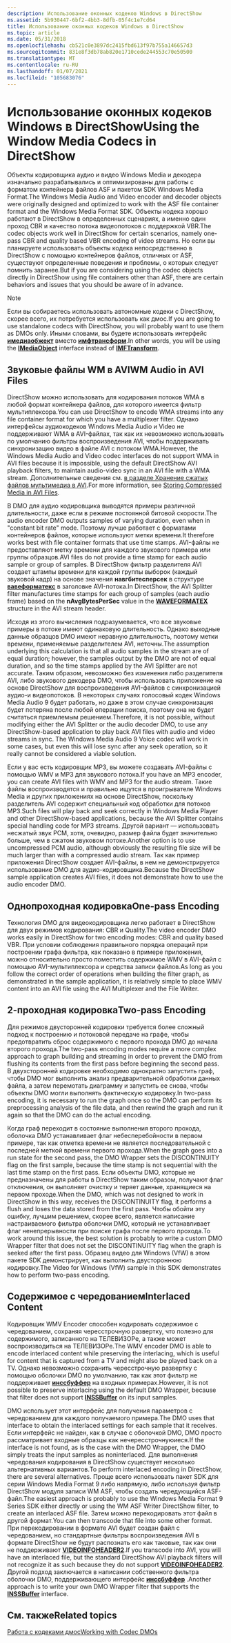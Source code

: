 ```yaml
---
description: Использование оконных кодеков Windows в DirectShow
ms.assetid: 5b930447-6bf2-4bb3-8dfb-05f4c1e7cd64
title: Использование оконных кодеков Windows в DirectShow
ms.topic: article
ms.date: 05/31/2018
ms.openlocfilehash: cb521c0e3897dc2415fbd613f97b755a146657d3
ms.sourcegitcommit: 831e8f3db78ab820e1710cede244553c70e50500
ms.translationtype: MT
ms.contentlocale: ru-RU
ms.lasthandoff: 01/07/2021
ms.locfileid: "105683076"
---
```

# <a name="using-the-window-media-codecs-in-directshow"></a><span data-ttu-id="01c28-103">Использование оконных кодеков Windows в DirectShow</span><span class="sxs-lookup"><span data-stu-id="01c28-103">Using the Window Media Codecs in DirectShow</span></span>

<span data-ttu-id="01c28-104">Объекты кодировщика аудио и видео Windows Media и декодера изначально разрабатывались и оптимизированы для работы с форматом контейнера файлов ASF и пакетом SDK Windows Media Format.</span><span class="sxs-lookup"><span data-stu-id="01c28-104">The Windows Media Audio and Video encoder and decoder objects were originally designed and optimized to work with the ASF file container format and the Windows Media Format SDK.</span></span> <span data-ttu-id="01c28-105">Объекты кодека хорошо работают в DirectShow в определенных сценариях, а именно один проход CBR и качество потока видеопотоков с поддержкой VBR.</span><span class="sxs-lookup"><span data-stu-id="01c28-105">The codec objects work well in DirectShow for certain scenarios, namely one-pass CBR and quality based VBR encoding of video streams.</span></span> <span data-ttu-id="01c28-106">Но если вы планируете использовать объекты кодека непосредственно в DirectShow с помощью контейнеров файлов, отличных от ASF, существуют определенные поведения и проблемы, о которых следует помнить заранее.</span><span class="sxs-lookup"><span data-stu-id="01c28-106">But if you are considering using the codec objects directly in DirectShow using file containers other than ASF, there are certain behaviors and issues that you should be aware of in advance.</span></span>

> [!Note]  
> <span data-ttu-id="01c28-107">Если вы собираетесь использовать автономные кодеки с DirectShow, скорее всего, их потребуется использовать как дмос.</span><span class="sxs-lookup"><span data-stu-id="01c28-107">If you are going to use standalone codecs with DirectShow, you will probably want to use them as DMOs only.</span></span> <span data-ttu-id="01c28-108">Иными словами, вы будете использовать интерфейс [**имедиаобжект**](/previous-versions/windows/desktop/api/mediaobj/nn-mediaobj-imediaobject) вместо [**имфтрансформ**](/windows/desktop/api/mftransform/nn-mftransform-imftransform).</span><span class="sxs-lookup"><span data-stu-id="01c28-108">In other words, you will be using the [**IMediaObject**](/previous-versions/windows/desktop/api/mediaobj/nn-mediaobj-imediaobject) interface instead of [**IMFTransform**](/windows/desktop/api/mftransform/nn-mftransform-imftransform).</span></span>

 

## <a name="wm-audio-in-avi-files"></a><span data-ttu-id="01c28-109">Звуковые файлы WM в AVI</span><span class="sxs-lookup"><span data-stu-id="01c28-109">WM Audio in AVI Files</span></span>

<span data-ttu-id="01c28-110">DirectShow можно использовать для кодирования потоков WMA в любой формат контейнера файлов, для которого имеется фильтр мультиплексора.</span><span class="sxs-lookup"><span data-stu-id="01c28-110">You can use DirectShow to encode WMA streams into any file container format for which you have a multiplexer filter.</span></span> <span data-ttu-id="01c28-111">Однако интерфейсы аудиокодеков Windows Media Audio и Video не поддерживают WMA в AVI-файлах, так как их невозможно использовать по умолчанию фильтры воспроизведения AVI, чтобы поддерживать синхронизацию видео в файле AVI с потоком WMA.</span><span class="sxs-lookup"><span data-stu-id="01c28-111">However, the Windows Media Audio and Video codec interfaces do not support WMA in AVI files because it is impossible, using the default DirectShow AVI playback filters, to maintain audio-video sync in an AVI file with a WMA stream.</span></span> <span data-ttu-id="01c28-112">Дополнительные сведения см. [в разделе Хранение сжатых файлов мультимедиа в AVI](storingcompressedmediainavifiles.md).</span><span class="sxs-lookup"><span data-stu-id="01c28-112">For more information, see [Storing Compressed Media in AVI Files](storingcompressedmediainavifiles.md).</span></span>

<span data-ttu-id="01c28-113">В DMO для аудио кодировщика выводятся примеры различной длительности, даже если в режиме постоянной битовой скорости.</span><span class="sxs-lookup"><span data-stu-id="01c28-113">The audio encoder DMO outputs samples of varying duration, even when in "constant bit rate" mode.</span></span> <span data-ttu-id="01c28-114">Поэтому лучше работает с форматами контейнеров файлов, которые используют метки времени.</span><span class="sxs-lookup"><span data-stu-id="01c28-114">It therefore works best with file container formats that use time stamps.</span></span> <span data-ttu-id="01c28-115">AVI-файлы не предоставляют метку времени для каждого звукового примера или группы образцов.</span><span class="sxs-lookup"><span data-stu-id="01c28-115">AVI files do not provide a time stamp for each audio sample or group of samples.</span></span> <span data-ttu-id="01c28-116">В DirectShow фильтр разделителя AVI создает штампы времени для каждой группы выборок (каждый звуковой кадр) на основе значения **навгбитесперсек** в структуре [**вавеформатекс**](/previous-versions/dd757713(v=vs.85)) в заголовке AVI-потока.</span><span class="sxs-lookup"><span data-stu-id="01c28-116">In DirectShow, the AVI Splitter filter manufactures time stamps for each group of samples (each audio frame) based on the **nAvgBytesPerSec** value in the [**WAVEFORMATEX**](/previous-versions/dd757713(v=vs.85)) structure in the AVI stream header.</span></span>

<span data-ttu-id="01c28-117">Исходя из этого вычисления подразумевается, что все звуковые примеры в потоке имеют одинаковую длительность. Однако выходные данные образцов DMO имеют неравную длительность, поэтому метки времени, применяемые разделителем AVI, неточны.</span><span class="sxs-lookup"><span data-stu-id="01c28-117">The assumption underlying this calculation is that all audio samples in the stream are of equal duration; however, the samples output by the DMO are not of equal duration, and so the time stamps applied by the AVI Splitter are not accurate.</span></span> <span data-ttu-id="01c28-118">Таким образом, невозможно без изменения либо разделителя AVI, либо звукового декодера DMO, чтобы использовать приложение на основе DirectShow для воспроизведения AVI-файлов с синхронизацией аудио-и видеопотоков. В некоторых случаях голосовый кодек Windows Media Audio 9 будет работать, но даже в этом случае синхронизация будет потеряна после любой операции поиска, поэтому она не будет считаться приемлемым решением.</span><span class="sxs-lookup"><span data-stu-id="01c28-118">Therefore, it is not possible, without modifying either the AVI Splitter or the audio decoder DMO, to use any DirectShow-based application to play back AVI files with audio and video streams in sync. The Windows Media Audio 9 Voice codec will work in some cases, but even this will lose sync after any seek operation, so it really cannot be considered a viable solution.</span></span>

<span data-ttu-id="01c28-119">Если у вас есть кодировщик MP3, вы можете создавать AVI-файлы с помощью WMV и MP3 для звукового потока.</span><span class="sxs-lookup"><span data-stu-id="01c28-119">If you have an MP3 encoder, you can create AVI files with WMV and MP3 for the audio stream.</span></span> <span data-ttu-id="01c28-120">Такие файлы воспроизводятся и правильно ищутся в проигрывателе Windows Media и других приложениях на основе DirectShow, поскольку разделитель AVI содержит специальный код обработки для потоков MP3.</span><span class="sxs-lookup"><span data-stu-id="01c28-120">Such files will play back and seek correctly in Windows Media Player and other DirectShow-based applications, because the AVI Splitter contains special handling code for MP3 streams.</span></span> <span data-ttu-id="01c28-121">Другой вариант — использовать несжатый звук PCM, хотя, очевидно, размер файла будет значительно больше, чем в сжатом звуковом потоке.</span><span class="sxs-lookup"><span data-stu-id="01c28-121">Another option is to use uncompressed PCM audio, although obviously the resulting file size will be much larger than with a compressed audio stream.</span></span> <span data-ttu-id="01c28-122">Так как пример приложения DirectShow создает AVI-файлы, в нем не демонстрируется использование DMO для аудио-кодировщика.</span><span class="sxs-lookup"><span data-stu-id="01c28-122">Because the DirectShow sample application creates AVI files, it does not demonstrate how to use the audio encoder DMO.</span></span>

## <a name="one-pass-encoding"></a><span data-ttu-id="01c28-123">Однопроходная кодировка</span><span class="sxs-lookup"><span data-stu-id="01c28-123">One-pass Encoding</span></span>

<span data-ttu-id="01c28-124">Технология DMO для видеокодировщика легко работает в DirectShow для двух режимов кодирования: CBR и Quality.</span><span class="sxs-lookup"><span data-stu-id="01c28-124">The video encoder DMO works easily in DirectShow for two encoding modes: CBR and quality based VBR.</span></span> <span data-ttu-id="01c28-125">При условии соблюдения правильного порядка операций при построении графа фильтра, как показано в примере приложения, можно относительно просто поместить содержимое WMV в AVI-файл с помощью AVI-мультиплексора и средства записи файлов.</span><span class="sxs-lookup"><span data-stu-id="01c28-125">As long as you follow the correct order of operations when building the filter graph, as demonstrated in the sample application, it is relatively simple to place WMV content into an AVI file using the AVI Multiplexer and the File Writer.</span></span>

## <a name="two-pass-encoding"></a><span data-ttu-id="01c28-126">2-проходная кодировка</span><span class="sxs-lookup"><span data-stu-id="01c28-126">Two-pass Encoding</span></span>

<span data-ttu-id="01c28-127">Для режимов двусторонней кодировки требуется более сложный подход к построению и потоковой передаче на графе, чтобы предотвратить сброс содержимого с первого прохода DMO до начала второго прохода.</span><span class="sxs-lookup"><span data-stu-id="01c28-127">The two-pass encoding modes require a more complex approach to graph building and streaming in order to prevent the DMO from flushing its contents from the first pass before beginning the second pass.</span></span> <span data-ttu-id="01c28-128">В двухсторонней кодировке необходимо однократно запустить граф, чтобы DMO мог выполнить анализ предварительной обработки данных файла, а затем перемотать диаграмму и запустить ее снова, чтобы объекты DMO могли выполнять фактическую кодировку.</span><span class="sxs-lookup"><span data-stu-id="01c28-128">In two-pass encoding, it is necessary to run the graph once so the DMO can perform its preprocessing analysis of the file data, and then rewind the graph and run it again so that the DMO can do the actual encoding.</span></span>

<span data-ttu-id="01c28-129">Когда граф переходит в состояние выполнения второго прохода, оболочка DMO устанавливает флаг небесперебойности в первом примере, так как отметка времени не является последовательной с последней меткой времени первого прохода.</span><span class="sxs-lookup"><span data-stu-id="01c28-129">When the graph goes into a run state for the second pass, the DMO Wrapper sets the DISCONTINUITY flag on the first sample, because the time stamp is not sequential with the last time stamp on the first pass.</span></span> <span data-ttu-id="01c28-130">Если объекты DMO, которые не предназначены для работы в DirectShow таким образом, получают флаг отключения, он выполняет очистку и теряет данные, хранящиеся на первом проходе.</span><span class="sxs-lookup"><span data-stu-id="01c28-130">When the DMO, which was not designed to work in DirectShow in this way, receives the DISCONTINUITY flag, it performs a flush and loses the data stored from the first pass.</span></span> <span data-ttu-id="01c28-131">Чтобы обойти эту ошибку, лучшим решением, скорее всего, является написание настраиваемого фильтра оболочки DMO, который не устанавливает флаг ненепрерывности при поиске графа после первого прохода.</span><span class="sxs-lookup"><span data-stu-id="01c28-131">To work around this issue, the best solution is probably to write a custom DMO Wrapper filter that does not set the DISCONTINUITY flag when the graph is seeked after the first pass.</span></span> <span data-ttu-id="01c28-132">Образец видео для Windows (VfW) в этом пакете SDK демонстрирует, как выполнить двустороннюю кодировку.</span><span class="sxs-lookup"><span data-stu-id="01c28-132">The Video for Windows (VfW) sample in this SDK demonstrates how to perform two-pass encoding.</span></span>

## <a name="interlaced-content"></a><span data-ttu-id="01c28-133">Содержимое с чередованием</span><span class="sxs-lookup"><span data-stu-id="01c28-133">Interlaced Content</span></span>

<span data-ttu-id="01c28-134">Кодировщик WMV Encoder способен кодировать содержимое с чередованием, сохраняя чересстрочную развертку, что полезно для содержимого, записанного на ТЕЛЕВИЗОРе, а также может воспроизводиться на ТЕЛЕВИЗОРе.</span><span class="sxs-lookup"><span data-stu-id="01c28-134">The WMV encoder DMO is able to encode interlaced content while preserving the interlacing, which is useful for content that is captured from a TV and might also be played back on a TV.</span></span> <span data-ttu-id="01c28-135">Однако невозможно сохранить чересстрочную развертку с помощью оболочки DMO по умолчанию, так как этот фильтр не поддерживает [**инссбуффер**](/previous-versions/windows/desktop/api/wmsbuffer/nn-wmsbuffer-inssbuffer) на входных примерах.</span><span class="sxs-lookup"><span data-stu-id="01c28-135">However, it is not possible to preserve interlacing using the default DMO Wrapper, because that filter does not support [**INSSBuffer**](/previous-versions/windows/desktop/api/wmsbuffer/nn-wmsbuffer-inssbuffer) on its input samples.</span></span>

<span data-ttu-id="01c28-136">DMO использует этот интерфейс для получения параметров с чередованием для каждого получаемого примера.</span><span class="sxs-lookup"><span data-stu-id="01c28-136">The DMO uses that interface to obtain the interlaced settings for each sample that it receives.</span></span> <span data-ttu-id="01c28-137">Если интерфейс не найден, как в случае с оболочкой DMO, DMO просто рассматривает входные образцы как нечересстрочнуюиеся.</span><span class="sxs-lookup"><span data-stu-id="01c28-137">If the interface is not found, as is the case with the DMO Wrapper, the DMO simply treats the input samples as noninterlaced.</span></span> <span data-ttu-id="01c28-138">Для выполнения чередования кодирования в DirectShow существует несколько альтернативных вариантов.</span><span class="sxs-lookup"><span data-stu-id="01c28-138">To perform interlaced encoding in DirectShow, there are several alternatives.</span></span> <span data-ttu-id="01c28-139">Проще всего использовать пакет SDK для серии Windows Media Format 9 либо напрямую, либо используя фильтр DirectShow модуля записи WM ASF, чтобы создать чередующийся ASF-файл.</span><span class="sxs-lookup"><span data-stu-id="01c28-139">The easiest approach is probably to use the Windows Media Format 9 Series SDK either directly or using the WM ASF Writer DirectShow filter, to create an interlaced ASF file.</span></span> <span data-ttu-id="01c28-140">Затем можно перекодировать этот файл в другой формат.</span><span class="sxs-lookup"><span data-stu-id="01c28-140">You can then transcode that file into some other format.</span></span> <span data-ttu-id="01c28-141">При перекодировании в формате AVI будет создан файл с чередованием, но стандартные фильтры воспроизведения AVI в формате DirectShow не будут распознать его как таковые, так как они не поддерживают [**VIDEOINFOHEADER2**](/previous-versions/windows/desktop/api/dvdmedia/ns-dvdmedia-videoinfoheader2).</span><span class="sxs-lookup"><span data-stu-id="01c28-141">If you transcode into AVI, you will have an interlaced file, but the standard DirectShow AVI playback filters will not recognize it as such because they do not support [**VIDEOINFOHEADER2**](/previous-versions/windows/desktop/api/dvdmedia/ns-dvdmedia-videoinfoheader2).</span></span> <span data-ttu-id="01c28-142">Другой подход заключается в написании собственного фильтра оболочки DMO, поддерживающего интерфейс [**инссбуффер**](/previous-versions/windows/desktop/api/wmsbuffer/nn-wmsbuffer-inssbuffer) .</span><span class="sxs-lookup"><span data-stu-id="01c28-142">Another approach is to write your own DMO Wrapper filter that supports the [**INSSBuffer**](/previous-versions/windows/desktop/api/wmsbuffer/nn-wmsbuffer-inssbuffer) interface.</span></span>

## <a name="related-topics"></a><span data-ttu-id="01c28-143">См. также</span><span class="sxs-lookup"><span data-stu-id="01c28-143">Related topics</span></span>

<dl> <dt>

[<span data-ttu-id="01c28-144">Работа с кодеками дмос</span><span class="sxs-lookup"><span data-stu-id="01c28-144">Working with Codec DMOs</span></span>](workingwithcodecdmos.md)
</dt> </dl>

 

 
